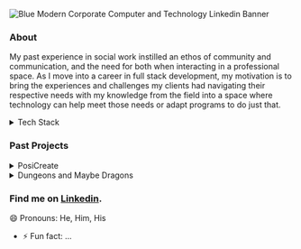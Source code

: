 
![Blue Modern Corporate Computer and Technology Linkedin Banner](https://user-images.githubusercontent.com/103221353/185683348-c81b764d-bca3-4ee5-8d39-cca681d6c74d.png)


### About
My past experience in social work instilled an ethos of community and communication, and the need for both when interacting in a professional space. As I move into a career in full stack development, my motivation is to bring the experiences and challenges my clients had navigating their respective needs with my knowledge from the field into a space where technology can help meet those needs or adapt programs to do just that.

<details><summary>Tech Stack</summary>
<p>
- HTLM 5
- JavaScript
- CSS3
- Express
- Context
- JEST
- TDD
- Serialization
- React
- Node
- Material UI
- PostgreSQL/SQL
</p>
</details>




### Past Projects
<details><summary>
PosiCreate</summary>
<a href="https://inquisitive-trifle-b4e711.netlify.app/index.html">Go To the Demo</a>
<p>A motivational application providing positive quotes, healthy
activities and a personal journal.
MOB coded during a 5 day sprint week utilizing full CRUD,
dynamic drop-downs and a random quote generator.</p>
</details>

<details><summary>
Dungeons and Maybe Dragons</summary>
<a href="https://deploy-preview-8--jolly-starship-a2f617.netlify.app">Go To the Demo</a>
<p>A character sheet generator for D&D for new players.
MOB coded during a 5 day sprint week implementing a
dynamic list from APIs that allows you to store personalized
characters, and update them based on different campaigns
or storylines.
</p>
</details>



### Find me on [Linkedin](linkedin.com/in/seanmoriarty1).



😄 Pronouns: He, Him, His
- ⚡ Fun fact: ...


